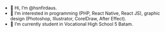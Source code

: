 - 👋 Hi, I’m @hsnfirdaus.
- 👀 I’m interested in programming (PHP, React Native, React JS), graphic design (Photoshop, Illustrator, CorelDraw, After Effect).
- 🌱 I’m currently student in Vocational High School 5 Batam.
